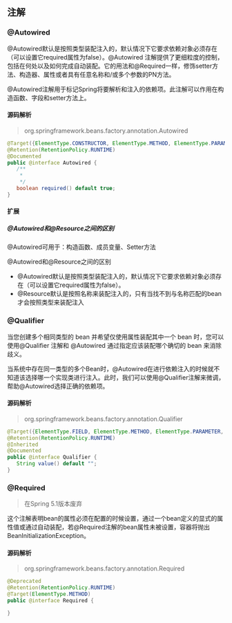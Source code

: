 ## 注解

### @Autowired

@Autowired默认是按照类型装配注入的，默认情况下它要求依赖对象必须存在（可以设置它required属性为false）。@Autowired 注解提供了更细粒度的控制，包括在何处以及如何完成自动装配。它的用法和@Required一样，修饰setter方法、构造器、属性或者具有任意名称和/或多个参数的PN方法。

@Autowired注解用于标记Spring将要解析和注入的依赖项。此注解可以作用在构造函数、字段和setter方法上。



#### 源码解析

> org.springframework.beans.factory.annotation.Autowired

```java
@Target({ElementType.CONSTRUCTOR, ElementType.METHOD, ElementType.PARAMETER, ElementType.FIELD, ElementType.ANNOTATION_TYPE})
@Retention(RetentionPolicy.RUNTIME)
@Documented
public @interface Autowired {
   /**
    * 
    */
   boolean required() default true;
}
```



#### 扩展

##### @Autowired和@Resource之间的区别

@Autowired可用于：构造函数、成员变量、Setter方法

@Autowired和@Resource之间的区别

- @Autowired默认是按照类型装配注入的，默认情况下它要求依赖对象必须存在（可以设置它required属性为false）。
- @Resource默认是按照名称来装配注入的，只有当找不到与名称匹配的bean才会按照类型来装配注入



### @Qualifier

当您创建多个相同类型的 bean 并希望仅使用属性装配其中一个 bean 时，您可以使用@Qualifier 注解和 @Autowired 通过指定应该装配哪个确切的 bean 来消除歧义。

当系统中存在同一类型的多个Bean时，@Autowired在进行依赖注入的时候就不知道该选择哪一个实现类进行注入。此时，我们可以使用@Qualifier注解来微调，帮助@Autowired选择正确的依赖项。



#### 源码解析

> org.springframework.beans.factory.annotation.Qualifier

```java
@Target({ElementType.FIELD, ElementType.METHOD, ElementType.PARAMETER, ElementType.TYPE, ElementType.ANNOTATION_TYPE})
@Retention(RetentionPolicy.RUNTIME)
@Inherited
@Documented
public @interface Qualifier {
   String value() default "";
}
```



### @Required

> 在Spring 5.1版本废弃



这个注解表明bean的属性必须在配置的时候设置，通过一个bean定义的显式的属性值或通过自动装配，若@Required注解的bean属性未被设置，容器将抛出BeanInitializationException。



#### 源码解析

> org.springframework.beans.factory.annotation.Required

```java
@Deprecated
@Retention(RetentionPolicy.RUNTIME)
@Target(ElementType.METHOD)
public @interface Required {

}
```
